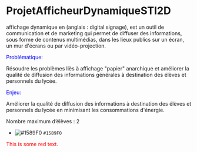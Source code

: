# ProjetAfficheurDynamiqueSTI2D
affichage dynamique en (anglais : digital signage), est un outil de communication et de marketing qui permet de diffuser des informations, sous forme de contenus multimédias, dans les lieux publics sur un écran, un mur d'écrans ou par vidéo-projection. 

<span style="color: blue;">Problématique:</span>

Résoudre les problèmes liès à affichage "papier" anarchique et améliorer la qualité de diffusion des informations générales à destination des élèves et personnels du lycée. 
 
<span style="color: blue;">Enjeu:</span>

Améliorer la qualité de diffusion des informations à destination des élèves et personnels du lycée en minimisant les consommations d'énergie. 
 
Nombre maximum d’élèves : 2

- ![#1589F0](https://placehold.it/15/1589F0/000000?text=+) `#1589F0`
<p style='color:red'>This is some red text.</p> 
